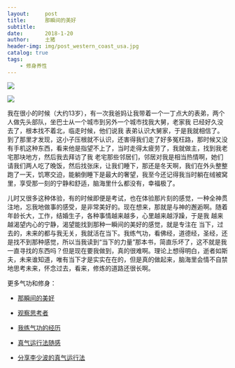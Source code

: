 ```yaml
---
layout:     post
title:      那瞬间的美好
subtitle:   
date:       2018-1-20
author:     土猪
header-img: img/post_western_coast_usa.jpg
catalog: true
tags:
    - 修身养性
---
```


![](https://steemitimages.com/DQmVQ3DqfZ7Jqu5dg5cct4LEj1LJfmgAXrY6cRd3tjJEAE6/image.png)

![](https://steemitimages.com/DQmQZ7cc2hKC3FScRLFTRV1nGT9nQVhU751HFQwJCWXnLx4/image.png)

我在很小的时候（大约13岁），有一次我爸妈让我带着一个一丁点大的表弟，两个人做先头部队，坐巴士从一个城市到另外一个城市找我大舅，老家我 已经好久没去了，根本找不着北，临走时候，他们说我 表弟认识大舅家，于是我就相信了。到了那里才发现，这小子压根就不认识，还害得我们走了好多冤枉路，那时候又没有手机这种东西，看来他是指望不上了，当时走得太疲劳了，我就做主，找到我老宅那块地方，然后我去拜访了我 老宅那些邻居们，邻居对我是相当热情啊，她们请我们两人吃了晚饭，然后找张床，让我们睡下，那还是冬天啊，我们在外头整整跑了一天，饥寒交迫，能躺倒睡下是最大的奢望，我至今还记得我当时躺在绒被窝里，享受那一刻的宁静和舒适，脑海里什么都没有，幸福极了。



儿时又很多这种体验，有的时候即便是考试，也在体验那片刻的感觉，一种全神贯注地，忘我地做事的感受，是非常美好的。现在想来，那就是与神的邂逅啊。随着年龄长大，工作，结婚生子，各种事情越来越多，心里越来越浮躁，于是我 越来越渴望内心的宁静，渴望能找到那种一瞬间的美好的感觉，就是专注在 当下，过去的，未来的都与我无关，我就活在当下。我练气功，看佛经，道德经，圣经，还是找不到那种感觉，所以当我读到“当下的力量”那本书，简直乐坏了，这不就是我一直寻找的东西吗？但是现在要我做到，真的很难啊。理论上想得明白，逝者如斯夫，未来谁知道，唯有当下才是实实在在的，但是真的做起来，脑海里会情不自禁地思考未来，怀念过去，看来，修炼的道路还很长啊。


更多气功和修身：

- [那瞬间的美好](http://livinginau.life/2018/01/20/%E9%82%A3%E7%9E%AC%E9%97%B4%E7%9A%84%E7%BE%8E%E5%A5%BD/)
- 
  [观察思考者](http://livinginau.life/2018/01/20/%E8%A7%82%E5%AF%9F%E6%80%9D%E8%80%83%E8%80%85/)

- 
  [我练气功的经历](http://livinginau.life/2018/01/20/%E6%88%91%E7%BB%83%E6%B0%94%E5%8A%9F%E7%9A%84%E7%BB%8F%E5%8E%86/)

- 
  [真气运行法随感](http://livinginau.life/2016/02/20/%E7%9C%9F%E6%B0%94%E8%BF%90%E8%A1%8C%E6%B3%95%E9%9A%8F%E6%84%9F/)

- [分享李少波的真气运行法](http://livinginau.life/2016/12/19/%E5%88%86%E4%BA%AB%E6%9D%8E%E5%B0%91%E6%B3%A2%E7%9A%84%E7%9C%9F%E6%B0%94%E8%BF%90%E8%A1%8C%E6%B3%95/)
